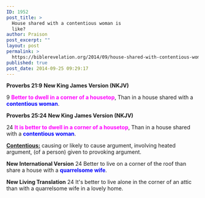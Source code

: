 ```yaml
---
ID: 1952
post_title: >
  House shared with a contentious woman is
  like?
author: Praison
post_excerpt: ""
layout: post
permalink: >
  https://biblerevelation.org/2014/09/house-shared-with-contentious-woman/
published: true
post_date: 2014-09-25 09:29:17
---
```

<strong>Proverbs 21:9</strong>
<strong> New King James Version (NKJV)</strong>

9 <span style="color: #ff00ff;"><strong>Better to dwell in a corner of a housetop</strong></span>,
Than in a house shared with a <span style="color: #0000ff;"><strong>contentious woman</strong></span>.

<strong>Proverbs 25:24</strong>
<strong> New King James Version (NKJV)</strong>

24 <span style="color: #ff00ff;"><strong>It is better to dwell in a corner of a housetop</strong></span>,
Than in a house shared with a <span style="color: #0000ff;"><strong>contentious woman</strong></span>.

<span style="text-decoration: underline;"><strong>Contentious:</strong></span> causing or likely to cause argument, involving heated argument, (of a person) given to provoking argument.

<strong>New International Version</strong>
24 Better to live on a corner of the roof than share a house with a <strong><span style="color: #0000ff;">quarrelsome wife</span></strong>.

<strong>New Living Translation</strong>
24 It's better to live alone in the corner of an attic than with a quarrelsome wife in a lovely home.

&nbsp;
